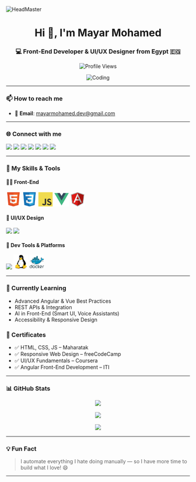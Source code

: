 <img align="center" alt="HeadMaster" width="100%" height="400px" src="https://user-images.githubusercontent.com/74038190/212749447-bfb7e725-6987-49d9-ae85-2015e3e7cc41.gif">

<h1 align="center">Hi 👋, I'm Mayar Mohamed</h1>
<h3 align="center">💻 Front-End Developer & UI/UX Designer from Egypt 🇪🇬</h3>

<p align="center">
  <img src="https://komarev.com/ghpvc/?username=mayarmohamed&label=Profile%20views&color=0e75b6&style=flat" alt="Profile Views" />
</p>

<p align="center">
  <img src="https://cdn-icons-png.flaticon.com/128/2082/2082875.png" width="200" alt="Coding" />
</p>

---

### 📫 How to reach me
- 📧 **Email**: mayarmohamed.dev@gmail.com

---

### 🌐 Connect with me

<p align="left">
  <a href="https://twitter.com/mayar_m_dev" target="_blank"><img src="https://raw.githubusercontent.com/rahuldkjain/github-profile-readme-generator/master/src/images/icons/Social/twitter.svg" width="30" /></a>
  <a href="https://linkedin.com/in/mayarmohamed97" target="_blank"><img src="https://raw.githubusercontent.com/rahuldkjain/github-profile-readme-generator/master/src/images/icons/Social/linked-in-alt.svg" width="30" /></a>
  <a href="https://stackoverflow.com/users/12345678" target="_blank"><img src="https://raw.githubusercontent.com/rahuldkjain/github-profile-readme-generator/master/src/images/icons/Social/stack-overflow.svg" width="30" /></a>
  <a href="https://fb.com/mayar.dev" target="_blank"><img src="https://raw.githubusercontent.com/rahuldkjain/github-profile-readme-generator/master/src/images/icons/Social/facebook.svg" width="30" /></a>
  <a href="https://instagram.com/mayar.codes" target="_blank"><img src="https://raw.githubusercontent.com/rahuldkjain/github-profile-readme-generator/master/src/images/icons/Social/instagram.svg" width="30" /></a>
  <a href="https://codeforces.com/profile/mayar_mohamed" target="_blank"><img src="https://raw.githubusercontent.com/rahuldkjain/github-profile-readme-generator/master/src/images/icons/Social/codeforces.svg" width="30" /></a>
  <a href="https://leetcode.com/mayar_mohamed" target="_blank"><img src="https://raw.githubusercontent.com/rahuldkjain/github-profile-readme-generator/master/src/images/icons/Social/leet-code.svg" width="30" /></a>
</p>

---

### 💼 My Skills & Tools

#### 👩‍💻 Front-End
<p>
  <img src="https://raw.githubusercontent.com/devicons/devicon/master/icons/html5/html5-original.svg" width="40" />
  <img src="https://raw.githubusercontent.com/devicons/devicon/master/icons/css3/css3-original.svg" width="40" />
  <img src="https://raw.githubusercontent.com/devicons/devicon/master/icons/javascript/javascript-original.svg" width="40" />
  <img src="https://raw.githubusercontent.com/devicons/devicon/master/icons/vuejs/vuejs-original.svg" width="40" />
  <img src="https://raw.githubusercontent.com/devicons/devicon/master/icons/angularjs/angularjs-original.svg" width="40" />
</p>

#### 🎨 UI/UX Design
<p>
  <img src="https://www.vectorlogo.zone/logos/figma/figma-icon.svg" width="40" />
  <img src="https://www.vectorlogo.zone/logos/adobe_xd/adobe_xd-icon.svg" width="40" />
</p>

#### 🧰 Dev Tools & Platforms
<p>
  <img src="https://www.vectorlogo.zone/logos/git-scm/git-scm-icon.svg" width="40" />
  <img src="https://raw.githubusercontent.com/devicons/devicon/master/icons/linux/linux-original.svg" width="40" />
  <img src="https://raw.githubusercontent.com/devicons/devicon/master/icons/docker/docker-original-wordmark.svg" width="40" />
</p>

---

### 🧠 Currently Learning
- Advanced Angular & Vue Best Practices
- REST APIs & Integration
- AI in Front-End (Smart UI, Voice Assistants)
- Accessibility & Responsive Design



### 📜 Certificates
- ✅ HTML, CSS, JS – Maharatak
- ✅ Responsive Web Design – freeCodeCamp
- ✅ UI/UX Fundamentals – Coursera
- ✅ Angular Front-End Development – ITI

---

### 📊 GitHub Stats

<p align="center">
  <img src="https://github-readme-stats.vercel.app/api?username=mayarmohamed&show_icons=true&theme=radical" />
</p>

<p align="center">
  <img src="https://github-readme-streak-stats.herokuapp.com/?user=mayarmohamed&theme=radical" />
</p>

<p align="center">
  <img src="https://github-readme-stats.vercel.app/api/top-langs/?username=mayarmohamed&layout=compact&theme=radical" />
</p>

---

### 💡 Fun Fact

> I automate everything I hate doing manually — so I have more time to build what I love! 😄

---

